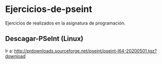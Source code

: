 # Ejercicios-de-pseint
Ejercicios de realizados en la asignatura de programación.
## Descagar-PSeInt (Linux)
Ir a: http://prdownloads.sourceforge.net/pseint/pseint-l64-20200501.tgz?download

